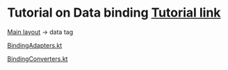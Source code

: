 # Tutorial on Data binding [Tutorial link](https://codelabs.developers.google.com/codelabs/android-databinding/#0)

[Main layout](/30_Databinding/app/src/main/res/layout/plain_activity.xml) -> data tag

[BindingAdapters.kt](/30_Databinding/app/src/main/java/com/example/android/databinding/basicsample/util/BindingAdapters.kt)

[BindingConverters.kt](/30_Databinding/app/src/main/java/com/example/android/databinding/basicsample/util/BindingConverters.kt)
